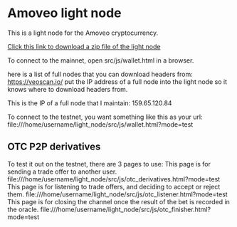 Amoveo light node
========

This is a light node for the Amoveo cryptocurrency.

[Click this link to download a zip file of the light node](https://github.com/zack-bitcoin/light-node-amoveo/archive/master.zip)

To connect to the mainnet, open src/js/wallet.html in a browser.

here is a list of full nodes that you can download headers from: https://veoscan.io/
put the IP address of a full node into the light node so it knows where to download headers from.

This is the IP of a full node that I maintain:  159.65.120.84


To connect to the testnet, you want something like this as your url: file:///home/username/light_node/src/js/wallet.html?mode=test


## OTC P2P derivatives

To test it out on the testnet, there are 3 pages to use:
This page is for sending a trade offer to another user.
file:///home/username/light_node/src/js/otc_derivatives.html?mode=test
This page is for listening to trade offers, and deciding to accept or reject them.
file:///home/username/light_node/src/js/otc_listener.html?mode=test
This page is for closing the channel once the result of the bet is recorded in the oracle.
file:///home/username/light_node/src/js/otc_finisher.html?mode=test
